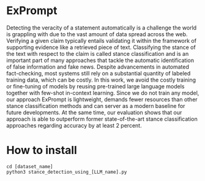 # ExPrompt
Detecting the veracity of a statement automatically is a challenge the world is grappling with due to the vast amount of data spread across the web. Verifying a given claim typically entails validating it within the framework of supporting evidence like a retrieved piece of text. Classifying the stance of the text with respect to the claim is called stance classification and is an important part of many approaches that tackle the automatic identification of false information and fake news. Despite advancements in automated fact-checking, most systems still rely on a substantial quantity of labeled training data, which can be costly. In this work, we avoid the costly training or fine-tuning of models by reusing pre-trained large language models together with few-shot in-context learning. Since we do not train any model, our approach ExPrompt is lightweight,
demands fewer resources than other stance classification methods and can server as a modern baseline for future developments. At the same time, our evaluation shows that our approach is able to outperform former state-of-the-art stance classification approaches regarding accuracy by at least 2 percent.

# How to install

```
cd [dataset_name]
python3 stance_detection_using_[LLM_name].py

```
